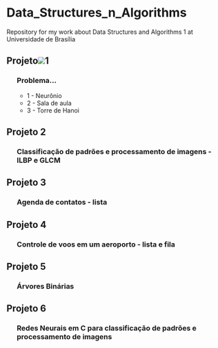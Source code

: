 # Data_Structures_n_Algorithms
Repository for my work about Data Structures and Algorithms 1 at Universidade de Brasília

## Projeto![ ](https://github.com/ErickGiffoni/Data_Structures_n_Algorithms/tree/master/projeto_1)1 
<ul><H3>  Problema...</H3></ul> 
<ul> <ul>
  <li>1 - Neurônio</li>
  <li>2 - Sala de aula</li>
  <li>3 - Torre de Hanoi</li>
  </ul> </ul>
  
## Projeto 2
<ul><H3> Classificação de padrões e processamento de imagens - ILBP e GLCM </H3></ul>

## Projeto 3
<ul><H3> Agenda de contatos - lista </H3></ul>

## Projeto 4
<ul><H3> Controle de voos em um aeroporto - lista e fila </H3></ul>

## Projeto 5
<ul><H3> Árvores Binárias </H3></ul>

## Projeto 6
<ul><H3> Redes Neurais em C para classificação de padrões e processamento de imagens </H3></ul>
